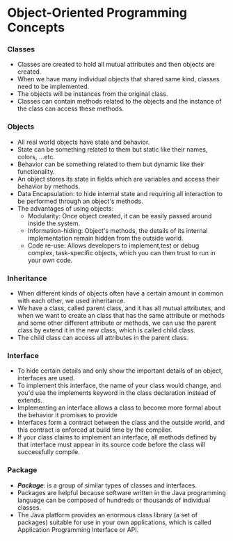 # Object-Oriented Programming Concepts

### Classes
- Classes are created to hold all mutual attributes and then objects are created.
- When we have many individual objects that shared same kind, classes need to be implemented.
- The objects will be instances from the original class.
- Classes can contain methods related to the objects and the instance of the class can access these methods.

### Objects
* All real world objects have state and behavior.
* State can be something related to them but static like their names, colors, ...etc.
* Behavior can be something related to them but dynamic like their functionality.
* An object stores its state in fields which are variables and access their behavior by methods.
* Data Encapsulation: to hide internal state and requiring all interaction to be performed through an object's methods.
* The advantages of using objects:
  * Modularity: Once object created, it can be easily passed around inside the system.
  * Information-hiding: Object's methods, the details of its internal implementation remain hidden from the outside world.
  * Code re-use: Allows developers to implement,test or debug complex, task-specific objects, which you can then trust to run in your own code.

### Inheritance 
- When different kinds of objects often have a certain amount in common with each other, we used inheritance.
- We have a class, called parent class, and it has all mutual attributes, and when we want to create an class that has the same attribute or methods and some other different attribute or methods, we can use the parent class by extend it in the new class, which is called child class.
- The child class can access all attributes in the parent class.

### Interface
- To hide certain details and only show the important details of an object, interfaces are used. 
- To implement this interface, the name of your class would change, and you'd use the implements keyword in the class declaration instead of extends.
- Implementing an interface allows a class to become more formal about the behavior it promises to provide
- Interfaces form a contract between the class and the outside world, and this contract is enforced at build time by the compiler.
- If your class claims to implement an interface, all methods defined by that interface must appear in its source code before the class will successfully compile.

### Package
- ***Package***: is a group of similar types of classes and interfaces.
- Packages are helpful because software written in the Java programming language can be composed of hundreds or thousands of individual classes.
- The Java platform provides an enormous class library (a set of packages) suitable for use in your own applications, which is called Application Programming Interface or API.


